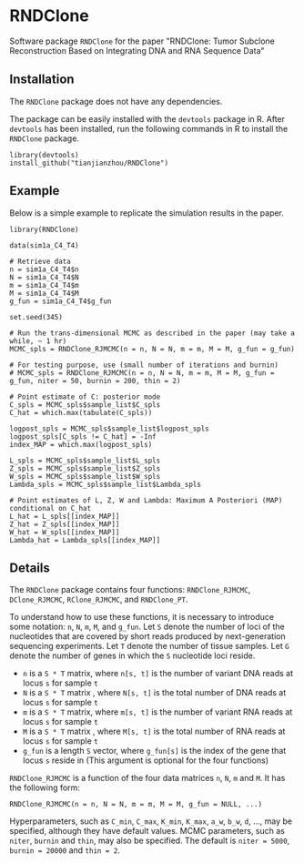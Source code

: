 # RNDClone
Software package `RNDClone` for the paper "RNDClone: Tumor Subclone Reconstruction Based on Integrating DNA and RNA Sequence Data"

## Installation
The `RNDClone` package does not have any dependencies.

The package can be easily installed with the `devtools` package in R. After `devtools` has been installed, run the following commands in R to install the `RNDClone` package.
```
library(devtools)
install_github("tianjianzhou/RNDClone")
```


## Example
Below is a simple example to replicate the simulation results in the paper.

```
library(RNDClone)

data(sim1a_C4_T4)

# Retrieve data
n = sim1a_C4_T4$n
N = sim1a_C4_T4$N
m = sim1a_C4_T4$m
M = sim1a_C4_T4$M
g_fun = sim1a_C4_T4$g_fun

set.seed(345)

# Run the trans-dimensional MCMC as described in the paper (may take a while, ~ 1 hr)
MCMC_spls = RNDClone_RJMCMC(n = n, N = N, m = m, M = M, g_fun = g_fun)

# For testing purpose, use (small number of iterations and burnin)
# MCMC_spls = RNDClone_RJMCMC(n = n, N = N, m = m, M = M, g_fun = g_fun, niter = 50, burnin = 200, thin = 2)

# Point estimate of C: posterior mode
C_spls = MCMC_spls$sample_list$C_spls
C_hat = which.max(tabulate(C_spls))

logpost_spls = MCMC_spls$sample_list$logpost_spls
logpost_spls[C_spls != C_hat] = -Inf
index_MAP = which.max(logpost_spls)

L_spls = MCMC_spls$sample_list$L_spls
Z_spls = MCMC_spls$sample_list$Z_spls
W_spls = MCMC_spls$sample_list$W_spls
Lambda_spls = MCMC_spls$sample_list$Lambda_spls

# Point estimates of L, Z, W and Lambda: Maximum A Posteriori (MAP) conditional on C_hat
L_hat = L_spls[[index_MAP]]
Z_hat = Z_spls[[index_MAP]]
W_hat = W_spls[[index_MAP]]
Lambda_hat = Lambda_spls[[index_MAP]]
```


## Details
The `RNDClone` package contains four functions: `RNDClone_RJMCMC`, `DClone_RJMCMC`, `RClone_RJMCMC`, and `RNDClone_PT`.

To understand how to use these functions, it is necessary to introduce some notation: `n`, `N`, `m`, `M`, and `g_fun`. Let `S` denote the number of loci of the nucleotides that are covered by short reads produced by next-generation sequencing experiments. Let `T` denote the number of tissue samples. Let `G` denote the number of genes in which the `S` nucleotide loci reside.

- `n` is a `S * T` matrix, where `n[s, t]` is the number of variant DNA reads at locus `s` for sample `t`
- `N` is a `S * T` matrix , where `N[s, t]` is the total number of DNA reads at locus `s` for sample `t`
- `m` is a `S * T` matrix, where `m[s, t]` is the number of variant RNA reads at locus `s` for sample `t`
- `M` is a `S * T` matrix , where `M[s, t]` is the total number of RNA reads at locus `s` for sample `t`
- `g_fun` is a length `S` vector, where `g_fun[s]` is the index of the gene that locus `s` reside in (This argument is optional for the four functions)


`RNDClone_RJMCMC` is a function of the four data matrices `n`, `N`, `m` and `M`. It has the following form:
```
RNDClone_RJMCMC(n = n, N = N, m = m, M = M, g_fun = NULL, ...)
```
Hyperparameters, such as `C_min`, `C_max`, `K_min`, `K_max`, `a_w`, `b_w`, `d`, ..., may be specified, although they have default values. MCMC parameters, such as `niter`, `burnin` and `thin`, may also be specified. The default is `niter = 5000`, `burnin = 20000` and `thin = 2`.

